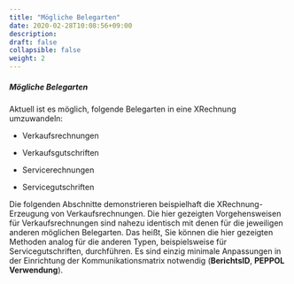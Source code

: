 ```yaml
---
title: "Mögliche Belegarten"
date: 2020-02-28T10:08:56+09:00
description: 
draft: false
collapsible: false
weight: 2
---
```


##### Mögliche Belegarten

Aktuell ist es möglich, folgende Belegarten in eine XRechnung umzuwandeln:

-   Verkaufsrechnungen

-   Verkaufsgutschriften

-   Servicerechnungen

-   Servicegutschriften

Die folgenden Abschnitte demonstrieren beispielhaft die XRechnung-Erzeugung von Verkaufsrechnungen. Die hier gezeigten Vorgehensweisen für Verkaufsrechnungen sind nahezu identisch mit denen für die jeweiligen anderen möglichen Belegarten. Das heißt, Sie können die hier gezeigten Methoden analog für die anderen Typen, beispielsweise für Servicegutschriften, durchführen. Es sind einzig minimale Anpassungen in der Einrichtung der Kommunikationsmatrix notwendig (**BerichtsID**, **PEPPOL Verwendung**).
